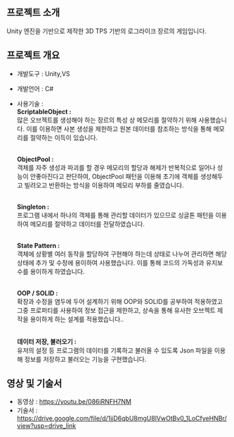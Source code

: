 ## 프로젝트 소개
Unity 엔진을 기반으로 제작한 3D TPS 기반의 로그라이크 장르의 게임입니다.

## 프로젝트 개요
- 개발도구 : Unity,VS
- 개발언어 : C#
- 사용기술 :
  <br/>**ScriptableObject :**<br/>
  많은 오브젝트를 생성해야 하는 장르의 특성 상 메모리를 절약하기 위해 사용했습니다.
  이를 이용하면 사본 생성을 제한하고 원본 데이터를 참조하는 방식을 통해 메모리를 
  절약하는 이득이 있습니다.

  <br/>**ObjectPool :**<br/>
  객체를 자주 생성과 파괴를 할 경우 메모리의 할당과 해제가 반복적으로 일어나 성능이 
  안좋아진다고 판단하여, ObjectPool 패턴을 이용해 초기에 객체를 생성해두고 빌려오고 
  반환하는 방식을 이용하여 메모리 부하를 줄였습니다.

  <br/>**Singleton :**<br/>
  프로그램 내에서 하나의 객체를 통해 관리할 데이터가 있으므로 싱글톤 패턴을 이용하여
  메모리를 절약하고 데이터를 전달하였습니다.

  <br/>**State Pattern :**<br/>
  객체에 상황별 여러 동작을 할당하여 구현해야 하는데 상태로 나누어 관리하면 해당 상태에
  추가 및 수정에 용이하여 사용했습니다. 이를 통해 코드의 가독성과 유지보수를 용이하게
  하였습니다.

  <br/>**OOP / SOLID :**<br/>
  확장과 수정을 염두에 두어 설계하기 위해 OOP와 SOLID를 공부하여 적용하였고 그중
  프로퍼티를 사용하여 정보 접근을 제한하고, 상속을 통해 유사한 오브젝트 제작을 용이하게 
  하는 설계를 적용했습니다..
  
  <br/>**데이터 저장, 불러오기 :**<br/>
  유저의 설정 등 프로그램의 데이터를 기록하고 불러올 수 있도록 Json 파일을 이용해 정보를 
  저장하고 불러오는 기능을 구현했습니다.


## 영상 및 기술서
- 동영상 : https://youtu.be/086iRNFH7NM
- 기술서 : https://drive.google.com/file/d/1jjD6qbU8mgU8lVwOtBv0_1LoCfyeHNBr/view?usp=drive_link
